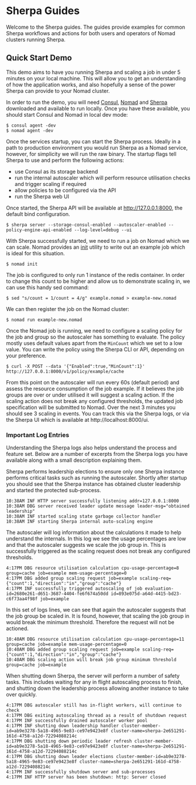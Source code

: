 # Sherpa Guides

Welcome to the Sherpa guides. The guides provide examples for common Sherpa workflows and actions for both users and operators of Nomad clusters running Sherpa.

## Quick Start Demo

This demo aims to have you running Sherpa and scaling a job in under 5 minutes on your local machine. This will allow you to get an understanding of how the application works, and also hopefully a sense of the power Sherpa can provide to your Nomad cluster.

In order to run the demo, you will need [Consul](https://www.consul.io/downloads.html), [Nomad](https://www.nomadproject.io/downloads.html) and [Sherpa](https://github.com/jrasell/sherpa/releases) downloaded and available to run locally. Once you have these available, you should start Consul and Nomad in local dev mode:
```
$ consul agent -dev
$ nomad agent -dev
```

Once the services startup, you can start the Sherpa process. Ideally in a path to production environment you would run Sherpa as a Nomad service, however, for simplicity we will run the raw binary. The startup flags tell Sherpa to use and perform the following actions:
 * use Consul as its storage backend
 * run the internal autoscaler which will perform resource utilisation checks and trigger scaling if required
 * allow policies to be configured via the API
 * run the Sherpa web UI

Once started, the Sherpa API will be available at http://127.0.0.1:8000, the default bind configuration.
```
$ sherpa server --storage-consul-enabled --autoscaler-enabled --policy-engine-api-enabled --log-level=debug --ui
```

With Sherpa successfully started, we need to run a job on Nomad which we can scale. Nomad provides an [init](https://www.nomadproject.io/docs/commands/job/init.html) utility to write out an example job which is ideal for this situation. 
```
$ nomad init
```

The job is configured to only run 1 instance of the redis container. In order to change this count to be higher and allow us to demonstrate scaling in, we can use this handy sed command:
```
$ sed "s/count = 1/count = 4/g" example.nomad > example-new.nomad
```

We can then register the job on the Nomad cluster:
```
$ nomad run example-new.nomad
```

Once the Nomad job is running, we need to configure a scaling policy for the job and group so the autoscaler has something to evaluate. The policy mostly uses default values apart from the `MinCount` which we set to a low value. You can write the policy using the Sherpa CLI or API, depending on your preference.
```
$ curl -X POST --data '{"Enabled":true,"MinCount":1}' http://127.0.0.1:8000/v1/policy/example/cache
```

From this point on the autoscaler will run every 60s (default period) and assess the resource consumption of the job example. If it believes the job groups are over or under utilised it will suggest a scaling action. If the scaling action does not break any configured thresholds, the updated job specification will be submitted to Nomad. Over the next 3 minutes you should see 3 scaling in events. You can track this via the Sherpa logs, or via the Sherpa UI which is available at http://localhost:8000/ui.

### Important Log Entries

Understanding the Sherpa logs also helps understand the process and feature set. Below are a number of excerpts from the Sherpa logs you have available along with a small description explaining them.

Sherpa performs leadership elections to ensure only one Sherpa instance performs critical tasks such as running the autoscaler. Shortly after startup you should see that the Sherpa instance has obtained cluster leadership and started the protected sub-process.
```
10:38AM INF HTTP server successfully listening addr=127.0.0.1:8000
10:38AM DBG server received leader update message leader-msg="obtained leadership"
10:38AM INF started scaling state garbage collector handler
10:38AM INF starting Sherpa internal auto-scaling engine
```

The autoscaler will log information about the calculations it made to help understand the internals. In this log we see the usage percentages are low and that the autoscaler suggests we scale the job group in. This is successfully triggered as the scaling request does not break any configured thresholds.
```
4:17PM DBG resource utilisation calculation cpu-usage-percentage=8 group=cache job=example mem-usage-percentage=0
4:17PM DBG added group scaling request job=example scaling-req={"count":1,"direction":"in","group":"cache"}
4:17PM INF successfully triggered autoscaling of job evaluation-id=2680e261-d651-3687-4404-fe6f674a50dd id=893e075d-a64d-4415-bd23-c6f73aa4f98f job=example
```

In this set of logs lines, we can see that again the autoscaler suggests that the job group be scaled in. It is found, however, that scaling the job group in would break the minimum threshold. Therefore the request will not be actioned.
```
10:40AM DBG resource utilisation calculation cpu-usage-percentage=11 group=cache job=example mem-usage-percentage=0
10:40AM DBG added group scaling request job=example scaling-req={"count":1,"direction":"in","group":"cache"}
10:40AM DBG scaling action will break job group minimum threshold group=cache job=example
```

When shutting down Sherpa, the server will perform a number of safety tasks. This includes waiting for any in flight autoscaling process to finish, and shutting down the leadership process allowing another instance to take over quickly.
```
4:17PM DBG autoscaler still has in-flight workers, will continue to check
4:17PM DBG exiting autoscaling thread as a result of shutdown request
4:17PM INF successfully drained autoscaler worker pool
4:17PM INF shutting down leadership handler cluster-member-id=ab9e3278-5a18-4965-9e83-ce97e9423e8f cluster-name=sherpa-2e651291-161d-4758-a12d-72294088214c
4:17PM DBG shutting down periodic leader refresh cluster-member-id=ab9e3278-5a18-4965-9e83-ce97e9423e8f cluster-name=sherpa-2e651291-161d-4758-a12d-72294088214c
4:17PM DBG shutting down leader elections cluster-member-id=ab9e3278-5a18-4965-9e83-ce97e9423e8f cluster-name=sherpa-2e651291-161d-4758-a12d-72294088214c
4:17PM INF successfully shutdown server and sub-processes
4:17PM INF HTTP server has been shutdown: http: Server closed
```
